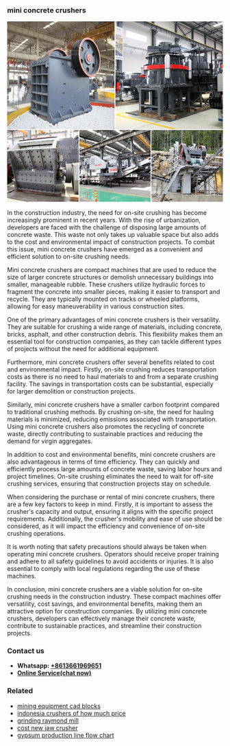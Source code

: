 <h3>mini concrete crushers</h3><img src='1708408352.jpg' alt=''><p>In the construction industry, the need for on-site crushing has become increasingly prominent in recent years. With the rise of urbanization, developers are faced with the challenge of disposing large amounts of concrete waste. This waste not only takes up valuable space but also adds to the cost and environmental impact of construction projects. To combat this issue, mini concrete crushers have emerged as a convenient and efficient solution to on-site crushing needs.</p><p>Mini concrete crushers are compact machines that are used to reduce the size of larger concrete structures or demolish unnecessary buildings into smaller, manageable rubble. These crushers utilize hydraulic forces to fragment the concrete into smaller pieces, making it easier to transport and recycle. They are typically mounted on tracks or wheeled platforms, allowing for easy maneuverability in various construction sites.</p><p>One of the primary advantages of mini concrete crushers is their versatility. They are suitable for crushing a wide range of materials, including concrete, bricks, asphalt, and other construction debris. This flexibility makes them an essential tool for construction companies, as they can tackle different types of projects without the need for additional equipment.</p><p>Furthermore, mini concrete crushers offer several benefits related to cost and environmental impact. Firstly, on-site crushing reduces transportation costs as there is no need to haul materials to and from a separate crushing facility. The savings in transportation costs can be substantial, especially for larger demolition or construction projects.</p><p>Similarly, mini concrete crushers have a smaller carbon footprint compared to traditional crushing methods. By crushing on-site, the need for hauling materials is minimized, reducing emissions associated with transportation. Using mini concrete crushers also promotes the recycling of concrete waste, directly contributing to sustainable practices and reducing the demand for virgin aggregates.</p><p>In addition to cost and environmental benefits, mini concrete crushers are also advantageous in terms of time efficiency. They can quickly and efficiently process large amounts of concrete waste, saving labor hours and project timelines. On-site crushing eliminates the need to wait for off-site crushing services, ensuring that construction projects stay on schedule.</p><p>When considering the purchase or rental of mini concrete crushers, there are a few key factors to keep in mind. Firstly, it is important to assess the crusher's capacity and output, ensuring it aligns with the specific project requirements. Additionally, the crusher's mobility and ease of use should be considered, as it will impact the efficiency and convenience of on-site crushing operations.</p><p>It is worth noting that safety precautions should always be taken when operating mini concrete crushers. Operators should receive proper training and adhere to all safety guidelines to avoid accidents or injuries. It is also essential to comply with local regulations regarding the use of these machines.</p><p>In conclusion, mini concrete crushers are a viable solution for on-site crushing needs in the construction industry. These compact machines offer versatility, cost savings, and environmental benefits, making them an attractive option for construction companies. By utilizing mini concrete crushers, developers can effectively manage their concrete waste, contribute to sustainable practices, and streamline their construction projects.</p><h3>Contact us</h3><ul><li><strong>Whatsapp:&nbsp;<a href="https://wa.me/8613661969651">+8613661969651</a></strong></li><li><a href="https://swt.shibang-china.com/?git&amp;zhl&amp;mini concrete crushers"><strong>Online Service(chat now)</strong></a></li></ul><h3>Related</h3><ul><li><a href='mining equipment cad blocks.md'>mining equipment cad blocks</a></li><li><a href='indonesia crushers of how much price.md'>indonesia crushers of how much price</a></li><li><a href='grinding raymond mill.md'>grinding raymond mill</a></li><li><a href='cost new jaw crusher.md'>cost new jaw crusher</a></li><li><a href='gypsum production line flow chart.md'>gypsum production line flow chart</a></li></ul>